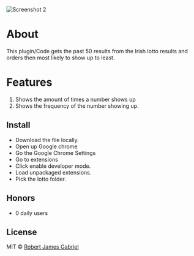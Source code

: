 
![Screenshot 2](https://raw.githubusercontent.com/CoffeeJson/coffee-chrome-extension-/master/assets/img/screens/screen.png "Screenshot")

# About
This plugin/Code gets the past 50 results from the Irish lotto results and orders then most likely to show up to least.

# Features
1. Shows the amount of times a number shows up
2. Shows the frequency of the number showing up.



## Install

- Download the file locally.
- Open up Google chrome
- Go the Google Chrome Settings
- Go to extensions
- Click enable developer mode.
- Load unpackaged extensions.
- Pick the lotto folder.


## Honors

- 0 daily users


## License

MIT © [Robert James Gabriel ](http://robertgabriel.ninja)
